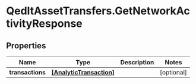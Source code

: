 # QedItAssetTransfers.GetNetworkActivityResponse

## Properties
Name | Type | Description | Notes
------------ | ------------- | ------------- | -------------
**transactions** | [**[AnalyticTransaction]**](AnalyticTransaction.md) |  | [optional] 


